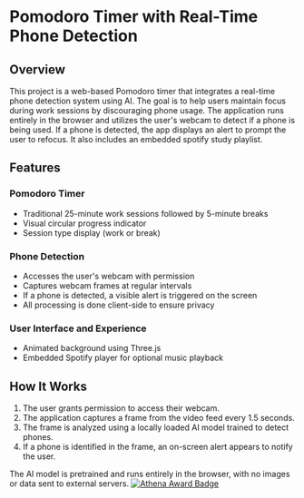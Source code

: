 # Pomodoro Timer with Real-Time Phone Detection

## Overview

This project is a web-based Pomodoro timer that integrates a real-time phone detection system using AI. The goal is to help users maintain focus during work sessions by discouraging phone usage. The application runs entirely in the browser and utilizes the user's webcam to detect if a phone is being used. If a phone is detected, the app displays an alert to prompt the user to refocus. It also includes an embedded spotify study playlist.

## Features

### Pomodoro Timer
- Traditional 25-minute work sessions followed by 5-minute breaks
- Visual circular progress indicator
- Session type display (work or break)

### Phone Detection
- Accesses the user's webcam with permission
- Captures webcam frames at regular intervals
- If a phone is detected, a visible alert is triggered on the screen
- All processing is done client-side to ensure privacy

### User Interface and Experience
- Animated background using Three.js
- Embedded Spotify player for optional music playback

## How It Works

1. The user grants permission to access their webcam.
2. The application captures a frame from the video feed every 1.5 seconds.
3. The frame is analyzed using a locally loaded AI model trained to detect phones.
4. If a phone is identified in the frame, an on-screen alert appears to notify the user.

The AI model is pretrained and runs entirely in the browser, with no images or data sent to external servers.
[![Athena Award Badge](https://img.shields.io/endpoint?url=https%3A%2F%2Faward.athena.hackclub.com%2Fapi%2Fbadge)](https://award.athena.hackclub.com?utm_source=readme)
